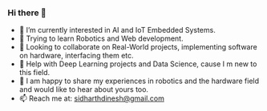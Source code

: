 ### Hi there 👋

- 🔭 I’m currently interested in AI and IoT Embedded Systems.
- 🌱 Trying to learn Robotics and Web development.
- 👯 Looking to collaborate on Real-World projects, implementing software on hardware, interfacing them etc. 
- 🤔 Help with Deep Learning projects and Data Science, cause I m new to this field.
- 💬 I am happy to share my experiences in robotics and the hardware field and would like to hear about yours too.
- 📫 Reach me at: sidharthdinesh@gmail.com


<!--
**Sidharth-Dinesh/Sidharth-Dinesh** is a ✨ _special_ ✨ repository because its `README.md` (this file) appears on your GitHub profile.

Here are some ideas to get you started:

- 🔭 I’m currently working on AI and IoT Embedded Systems projects.
- 🌱 I’m currently learning Robotics and Web development.
- 👯 I’m looking to collaborate on Real-World projects implmenting software on hardware, interfacing them etc. 
- 🤔 I’m looking for help with Deep Learning projects and Data Science.
- 💬 Ask me about anything related to basic hardware and its programming implementation.
- 📫 How to reach me: sidharthdinesh@gmail.com
-->
